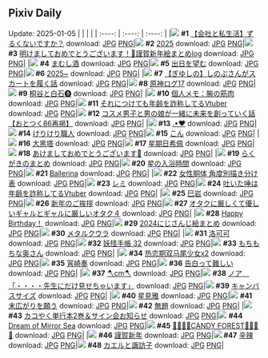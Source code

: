 ## Pixiv Daily
Update: 2025-01-05
|      |      |      |
| :----: | :----: | :----: |
|![](https://pixiv.microyu.workers.dev/c/240x480/img-master/img/2025/01/03/12/00/15/125851300_p0_master1200.jpg) **#1** [【会社と私生活】ずるくないですか？](https://www.pixiv.net/artworks/125851300) download: [JPG](https://pixiv.microyu.workers.dev/img-original/img/2025/01/03/12/00/15/125851300_p0.jpg) [PNG](https://pixiv.microyu.workers.dev/img-original/img/2025/01/03/12/00/15/125851300_p0.png)|![](https://pixiv.microyu.workers.dev/c/240x480/img-master/img/2025/01/03/00/00/02/125838053_p0_master1200.jpg) **#2** [2025](https://www.pixiv.net/artworks/125838053) download: [JPG](https://pixiv.microyu.workers.dev/img-original/img/2025/01/03/00/00/02/125838053_p0.jpg) [PNG](https://pixiv.microyu.workers.dev/img-original/img/2025/01/03/00/00/02/125838053_p0.png)|![](https://pixiv.microyu.workers.dev/c/240x480/img-master/img/2025/01/04/13/58/59/125888319_p0_master1200.jpg) **#3** [明けましておめでとうございます！🎍謹賀新年絵まとめlog](https://www.pixiv.net/artworks/125888319) download: [JPG](https://pixiv.microyu.workers.dev/img-original/img/2025/01/04/13/58/59/125888319_p0.jpg) [PNG](https://pixiv.microyu.workers.dev/img-original/img/2025/01/04/13/58/59/125888319_p0.png)|
|![](https://pixiv.microyu.workers.dev/c/240x480/img-master/img/2025/01/04/07/30/01/125880896_p0_master1200.jpg) **#4** [まむし酒](https://www.pixiv.net/artworks/125880896) download: [JPG](https://pixiv.microyu.workers.dev/img-original/img/2025/01/04/07/30/01/125880896_p0.jpg) [PNG](https://pixiv.microyu.workers.dev/img-original/img/2025/01/04/07/30/01/125880896_p0.png)|![](https://pixiv.microyu.workers.dev/c/240x480/img-master/img/2025/01/04/00/00/09/125872428_p0_master1200.jpg) **#5** [出日を望む](https://www.pixiv.net/artworks/125872428) download: [JPG](https://pixiv.microyu.workers.dev/img-original/img/2025/01/04/00/00/09/125872428_p0.jpg) [PNG](https://pixiv.microyu.workers.dev/img-original/img/2025/01/04/00/00/09/125872428_p0.png)|![](https://pixiv.microyu.workers.dev/c/240x480/img-master/img/2025/01/03/00/00/23/125838182_p0_master1200.jpg) **#6** [2025~](https://www.pixiv.net/artworks/125838182) download: [JPG](https://pixiv.microyu.workers.dev/img-original/img/2025/01/03/00/00/23/125838182_p0.jpg) [PNG](https://pixiv.microyu.workers.dev/img-original/img/2025/01/03/00/00/23/125838182_p0.png)|
|![](https://pixiv.microyu.workers.dev/c/240x480/img-master/img/2025/01/03/00/00/09/125838103_p0_master1200.jpg) **#7** [【ぎゆしの】しのぶさんがスカートを履く話](https://www.pixiv.net/artworks/125838103) download: [JPG](https://pixiv.microyu.workers.dev/img-original/img/2025/01/03/00/00/09/125838103_p0.jpg) [PNG](https://pixiv.microyu.workers.dev/img-original/img/2025/01/03/00/00/09/125838103_p0.png)|![](https://pixiv.microyu.workers.dev/c/240x480/img-master/img/2025/01/04/14/17/15/125888723_p0_master1200.jpg) **#8** [原神ログ17](https://www.pixiv.net/artworks/125888723) download: [JPG](https://pixiv.microyu.workers.dev/img-original/img/2025/01/04/14/17/15/125888723_p0.jpg) [PNG](https://pixiv.microyu.workers.dev/img-original/img/2025/01/04/14/17/15/125888723_p0.png)|![](https://pixiv.microyu.workers.dev/c/240x480/img-master/img/2025/01/04/00/41/25/125874416_p0_master1200.jpg) **#9** [桐谷と白石❾](https://www.pixiv.net/artworks/125874416) download: [JPG](https://pixiv.microyu.workers.dev/img-original/img/2025/01/04/00/41/25/125874416_p0.jpg) [PNG](https://pixiv.microyu.workers.dev/img-original/img/2025/01/04/00/41/25/125874416_p0.png)|
|![](https://pixiv.microyu.workers.dev/c/240x480/img-master/img/2025/01/04/06/00/11/125879874_p0_master1200.jpg) **#10** [個人メモ：腕の筋肉](https://www.pixiv.net/artworks/125879874) download: [JPG](https://pixiv.microyu.workers.dev/img-original/img/2025/01/04/06/00/11/125879874_p0.jpg) [PNG](https://pixiv.microyu.workers.dev/img-original/img/2025/01/04/06/00/11/125879874_p0.png)|![](https://pixiv.microyu.workers.dev/c/240x480/img-master/img/2025/01/03/21/04/49/125865924_p0_master1200.jpg) **#11** [それにつけても年齢を詐称してるVtuber](https://www.pixiv.net/artworks/125865924) download: [JPG](https://pixiv.microyu.workers.dev/img-original/img/2025/01/03/21/04/49/125865924_p0.jpg) [PNG](https://pixiv.microyu.workers.dev/img-original/img/2025/01/03/21/04/49/125865924_p0.png)|![](https://pixiv.microyu.workers.dev/c/240x480/img-master/img/2025/01/03/12/00/52/125851355_p0_master1200.jpg) **#12** [コスメ男子と男の娘が一緒に未来を創っていく話【おとつく86再掲】](https://www.pixiv.net/artworks/125851355) download: [JPG](https://pixiv.microyu.workers.dev/img-original/img/2025/01/03/12/00/52/125851355_p0.jpg) [PNG](https://pixiv.microyu.workers.dev/img-original/img/2025/01/03/12/00/52/125851355_p0.png)|
|![](https://pixiv.microyu.workers.dev/c/240x480/img-master/img/2025/01/04/00/00/27/125872535_p0_master1200.jpg) **#13** [.•♥](https://www.pixiv.net/artworks/125872535) download: [JPG](https://pixiv.microyu.workers.dev/img-original/img/2025/01/04/00/00/27/125872535_p0.jpg) [PNG](https://pixiv.microyu.workers.dev/img-original/img/2025/01/04/00/00/27/125872535_p0.png)|![](https://pixiv.microyu.workers.dev/c/240x480/img-master/img/2025/01/03/20/30/01/125864645_p0_master1200.jpg) **#14** [けりけり職人](https://www.pixiv.net/artworks/125864645) download: [JPG](https://pixiv.microyu.workers.dev/img-original/img/2025/01/03/20/30/01/125864645_p0.jpg) [PNG](https://pixiv.microyu.workers.dev/img-original/img/2025/01/03/20/30/01/125864645_p0.png)|![](https://pixiv.microyu.workers.dev/c/240x480/img-master/img/2025/01/04/23/28/39/125905706_p0_master1200.jpg) **#15** [こん](https://www.pixiv.net/artworks/125905706) download: [JPG](https://pixiv.microyu.workers.dev/img-original/img/2025/01/04/23/28/39/125905706_p0.jpg) [PNG](https://pixiv.microyu.workers.dev/img-original/img/2025/01/04/23/28/39/125905706_p0.png)|
|![](https://pixiv.microyu.workers.dev/c/240x480/img-master/img/2025/01/03/00/00/13/125838128_p0_master1200.jpg) **#16** [大黑塔](https://www.pixiv.net/artworks/125838128) download: [JPG](https://pixiv.microyu.workers.dev/img-original/img/2025/01/03/00/00/13/125838128_p0.jpg) [PNG](https://pixiv.microyu.workers.dev/img-original/img/2025/01/03/00/00/13/125838128_p0.png)|![](https://pixiv.microyu.workers.dev/c/240x480/img-master/img/2025/01/03/12/36/15/125852154_p0_master1200.jpg) **#17** [星期日希佩](https://www.pixiv.net/artworks/125852154) download: [JPG](https://pixiv.microyu.workers.dev/img-original/img/2025/01/03/12/36/15/125852154_p0.jpg) [PNG](https://pixiv.microyu.workers.dev/img-original/img/2025/01/03/12/36/15/125852154_p0.png)|![](https://pixiv.microyu.workers.dev/c/240x480/img-master/img/2025/01/03/07/00/08/125846106_p0_master1200.jpg) **#18** [あけましておめでとうございます🐍](https://www.pixiv.net/artworks/125846106) download: [JPG](https://pixiv.microyu.workers.dev/img-original/img/2025/01/03/07/00/08/125846106_p0.jpg) [PNG](https://pixiv.microyu.workers.dev/img-original/img/2025/01/03/07/00/08/125846106_p0.png)|
|![](https://pixiv.microyu.workers.dev/c/240x480/img-master/img/2025/01/03/22/47/13/125869615_p0_master1200.jpg) **#19** [らくがきのまとめ](https://www.pixiv.net/artworks/125869615) download: [JPG](https://pixiv.microyu.workers.dev/img-original/img/2025/01/03/22/47/13/125869615_p0.jpg) [PNG](https://pixiv.microyu.workers.dev/img-original/img/2025/01/03/22/47/13/125869615_p0.png)|![](https://pixiv.microyu.workers.dev/c/240x480/img-master/img/2025/01/04/00/00/40/125872602_p0_master1200.jpg) **#20** [星の入浴時間](https://www.pixiv.net/artworks/125872602) download: [JPG](https://pixiv.microyu.workers.dev/img-original/img/2025/01/04/00/00/40/125872602_p0.jpg) [PNG](https://pixiv.microyu.workers.dev/img-original/img/2025/01/04/00/00/40/125872602_p0.png)|![](https://pixiv.microyu.workers.dev/c/240x480/img-master/img/2025/01/03/00/05/57/125838670_p0_master1200.jpg) **#21** [Ballerina](https://www.pixiv.net/artworks/125838670) download: [JPG](https://pixiv.microyu.workers.dev/img-original/img/2025/01/03/00/05/57/125838670_p0.jpg) [PNG](https://pixiv.microyu.workers.dev/img-original/img/2025/01/03/00/05/57/125838670_p0.png)|
|![](https://pixiv.microyu.workers.dev/c/240x480/img-master/img/2025/01/03/00/00/19/125838152_p0_master1200.jpg) **#22** [女性胴体 角度別描き分け表](https://www.pixiv.net/artworks/125838152) download: [JPG](https://pixiv.microyu.workers.dev/img-original/img/2025/01/03/00/00/19/125838152_p0.jpg) [PNG](https://pixiv.microyu.workers.dev/img-original/img/2025/01/03/00/00/19/125838152_p0.png)|![](https://pixiv.microyu.workers.dev/c/240x480/img-master/img/2025/01/03/16/39/02/125857655_p0_master1200.jpg) **#23** [レミ](https://www.pixiv.net/artworks/125857655) download: [JPG](https://pixiv.microyu.workers.dev/img-original/img/2025/01/03/16/39/02/125857655_p0.jpg) [PNG](https://pixiv.microyu.workers.dev/img-original/img/2025/01/03/16/39/02/125857655_p0.png)|![](https://pixiv.microyu.workers.dev/c/240x480/img-master/img/2025/01/04/20/01/58/125898342_p0_master1200.jpg) **#24** [吐いた唾は年齢を詐称してるVtuber](https://www.pixiv.net/artworks/125898342) download: [JPG](https://pixiv.microyu.workers.dev/img-original/img/2025/01/04/20/01/58/125898342_p0.jpg) [PNG](https://pixiv.microyu.workers.dev/img-original/img/2025/01/04/20/01/58/125898342_p0.png)|
|![](https://pixiv.microyu.workers.dev/c/240x480/img-master/img/2025/01/03/07/01/17/125846142_p0_master1200.jpg) **#25** [巳岩](https://www.pixiv.net/artworks/125846142) download: [JPG](https://pixiv.microyu.workers.dev/img-original/img/2025/01/03/07/01/17/125846142_p0.jpg) [PNG](https://pixiv.microyu.workers.dev/img-original/img/2025/01/03/07/01/17/125846142_p0.png)|![](https://pixiv.microyu.workers.dev/c/240x480/img-master/img/2025/01/04/10/00/13/125883182_p0_master1200.jpg) **#26** [新年のご挨拶](https://www.pixiv.net/artworks/125883182) download: [JPG](https://pixiv.microyu.workers.dev/img-original/img/2025/01/04/10/00/13/125883182_p0.jpg) [PNG](https://pixiv.microyu.workers.dev/img-original/img/2025/01/04/10/00/13/125883182_p0.png)|![](https://pixiv.microyu.workers.dev/c/240x480/img-master/img/2025/01/04/02/07/44/125876693_p0_master1200.jpg) **#27** [オタクに厳しくて優しいギャルとギャルに厳しいオタク４](https://www.pixiv.net/artworks/125876693) download: [JPG](https://pixiv.microyu.workers.dev/img-original/img/2025/01/04/02/07/44/125876693_p0.jpg) [PNG](https://pixiv.microyu.workers.dev/img-original/img/2025/01/04/02/07/44/125876693_p0.png)|
|![](https://pixiv.microyu.workers.dev/c/240x480/img-master/img/2025/01/03/01/27/12/125841254_p0_master1200.jpg) **#28** [Happy Birthday！](https://www.pixiv.net/artworks/125841254) download: [JPG](https://pixiv.microyu.workers.dev/img-original/img/2025/01/03/01/27/12/125841254_p0.jpg) [PNG](https://pixiv.microyu.workers.dev/img-original/img/2025/01/03/01/27/12/125841254_p0.png)|![](https://pixiv.microyu.workers.dev/c/240x480/img-master/img/2025/01/03/16/57/15/125858095_p0_master1200.jpg) **#29** [2024にじさんじ絵まとめ](https://www.pixiv.net/artworks/125858095) download: [JPG](https://pixiv.microyu.workers.dev/img-original/img/2025/01/03/16/57/15/125858095_p0.jpg) [PNG](https://pixiv.microyu.workers.dev/img-original/img/2025/01/03/16/57/15/125858095_p0.png)|![](https://pixiv.microyu.workers.dev/c/240x480/img-master/img/2025/01/04/00/00/28/125872540_p0_master1200.jpg) **#30** [メタルクウラ](https://www.pixiv.net/artworks/125872540) download: [JPG](https://pixiv.microyu.workers.dev/img-original/img/2025/01/04/00/00/28/125872540_p0.jpg) [PNG](https://pixiv.microyu.workers.dev/img-original/img/2025/01/04/00/00/28/125872540_p0.png)|
|![](https://pixiv.microyu.workers.dev/c/240x480/img-master/img/2025/01/03/17/44/51/125859477_p0_master1200.jpg) **#31** [洛可可](https://www.pixiv.net/artworks/125859477) download: [JPG](https://pixiv.microyu.workers.dev/img-original/img/2025/01/03/17/44/51/125859477_p0.jpg) [PNG](https://pixiv.microyu.workers.dev/img-original/img/2025/01/03/17/44/51/125859477_p0.png)|![](https://pixiv.microyu.workers.dev/c/240x480/img-master/img/2025/01/04/00/19/05/125873538_p0_master1200.jpg) **#32** [妖怪手帳 32](https://www.pixiv.net/artworks/125873538) download: [JPG](https://pixiv.microyu.workers.dev/img-original/img/2025/01/04/00/19/05/125873538_p0.jpg) [PNG](https://pixiv.microyu.workers.dev/img-original/img/2025/01/04/00/19/05/125873538_p0.png)|![](https://pixiv.microyu.workers.dev/c/240x480/img-master/img/2025/01/03/00/02/28/125838460_p0_master1200.jpg) **#33** [もちもちな奥さん](https://www.pixiv.net/artworks/125838460) download: [JPG](https://pixiv.microyu.workers.dev/img-original/img/2025/01/03/00/02/28/125838460_p0.jpg) [PNG](https://pixiv.microyu.workers.dev/img-original/img/2025/01/03/00/02/28/125838460_p0.png)|
|![](https://pixiv.microyu.workers.dev/c/240x480/img-master/img/2025/01/03/15/35/27/125856104_p0_master1200.jpg) **#34** [热恋期双马尾少女x2](https://www.pixiv.net/artworks/125856104) download: [JPG](https://pixiv.microyu.workers.dev/img-original/img/2025/01/03/15/35/27/125856104_p0.jpg) [PNG](https://pixiv.microyu.workers.dev/img-original/img/2025/01/03/15/35/27/125856104_p0.png)|![](https://pixiv.microyu.workers.dev/c/240x480/img-master/img/2025/01/03/18/31/29/125861021_p0_master1200.jpg) **#35** [宵崎奏](https://www.pixiv.net/artworks/125861021) download: [JPG](https://pixiv.microyu.workers.dev/img-original/img/2025/01/03/18/31/29/125861021_p0.jpg) [PNG](https://pixiv.microyu.workers.dev/img-original/img/2025/01/03/18/31/29/125861021_p0.png)|![](https://pixiv.microyu.workers.dev/c/240x480/img-master/img/2025/01/04/01/00/25/125875024_p0_master1200.jpg) **#36** [告白って難しい](https://www.pixiv.net/artworks/125875024) download: [JPG](https://pixiv.microyu.workers.dev/img-original/img/2025/01/04/01/00/25/125875024_p0.jpg) [PNG](https://pixiv.microyu.workers.dev/img-original/img/2025/01/04/01/00/25/125875024_p0.png)|
|![](https://pixiv.microyu.workers.dev/c/240x480/img-master/img/2025/01/03/20/51/37/125865331_p0_master1200.jpg) **#37** [🪓cm🪓](https://www.pixiv.net/artworks/125865331) download: [JPG](https://pixiv.microyu.workers.dev/img-original/img/2025/01/03/20/51/37/125865331_p0.jpg) [PNG](https://pixiv.microyu.workers.dev/img-original/img/2025/01/03/20/51/37/125865331_p0.png)|![](https://pixiv.microyu.workers.dev/c/240x480/img-master/img/2025/01/04/08/00/07/125881308_p0_master1200.jpg) **#38** [ノア　「・・・・先生にだけ見せちゃいます」](https://www.pixiv.net/artworks/125881308) download: [JPG](https://pixiv.microyu.workers.dev/img-original/img/2025/01/04/08/00/07/125881308_p0.jpg) [PNG](https://pixiv.microyu.workers.dev/img-original/img/2025/01/04/08/00/07/125881308_p0.png)|![](https://pixiv.microyu.workers.dev/c/240x480/img-master/img/2025/01/04/00/00/10/125872436_p0_master1200.jpg) **#39** [キャンバスサイズ](https://www.pixiv.net/artworks/125872436) download: [JPG](https://pixiv.microyu.workers.dev/img-original/img/2025/01/04/00/00/10/125872436_p0.jpg) [PNG](https://pixiv.microyu.workers.dev/img-original/img/2025/01/04/00/00/10/125872436_p0.png)|
|![](https://pixiv.microyu.workers.dev/c/240x480/img-master/img/2025/01/03/00/00/09/125838104_p0_master1200.jpg) **#40** [星見雅](https://www.pixiv.net/artworks/125838104) download: [JPG](https://pixiv.microyu.workers.dev/img-original/img/2025/01/03/00/00/09/125838104_p0.jpg) [PNG](https://pixiv.microyu.workers.dev/img-original/img/2025/01/03/00/00/09/125838104_p0.png)|![](https://pixiv.microyu.workers.dev/c/240x480/img-master/img/2025/01/03/20/36/28/125864869_p0_master1200.jpg) **#41** [末広がりを願う](https://www.pixiv.net/artworks/125864869) download: [JPG](https://pixiv.microyu.workers.dev/img-original/img/2025/01/03/20/36/28/125864869_p0.jpg) [PNG](https://pixiv.microyu.workers.dev/img-original/img/2025/01/03/20/36/28/125864869_p0.png)|![](https://pixiv.microyu.workers.dev/c/240x480/img-master/img/2025/01/03/00/00/22/125838173_p0_master1200.jpg) **#42** [無題](https://www.pixiv.net/artworks/125838173) download: [JPG](https://pixiv.microyu.workers.dev/img-original/img/2025/01/03/00/00/22/125838173_p0.jpg) [PNG](https://pixiv.microyu.workers.dev/img-original/img/2025/01/03/00/00/22/125838173_p0.png)|
|![](https://pixiv.microyu.workers.dev/c/240x480/img-master/img/2025/01/04/12/00/16/125885578_p0_master1200.jpg) **#43** [カコやく単行本2巻＆サイン会お知らせ](https://www.pixiv.net/artworks/125885578) download: [JPG](https://pixiv.microyu.workers.dev/img-original/img/2025/01/04/12/00/16/125885578_p0.jpg) [PNG](https://pixiv.microyu.workers.dev/img-original/img/2025/01/04/12/00/16/125885578_p0.png)|![](https://pixiv.microyu.workers.dev/c/240x480/img-master/img/2025/01/03/06/48/02/125845931_p0_master1200.jpg) **#44** [Dream of Mirror Sea](https://www.pixiv.net/artworks/125845931) download: [JPG](https://pixiv.microyu.workers.dev/img-original/img/2025/01/03/06/48/02/125845931_p0.jpg) [PNG](https://pixiv.microyu.workers.dev/img-original/img/2025/01/03/06/48/02/125845931_p0.png)|![](https://pixiv.microyu.workers.dev/c/240x480/img-master/img/2025/01/04/15/32/58/125890332_p0_master1200.jpg) **#45** [💙💚🩵🍬CANDY FOREST🍭💚🩵💙](https://www.pixiv.net/artworks/125890332) download: [JPG](https://pixiv.microyu.workers.dev/img-original/img/2025/01/04/15/32/58/125890332_p0.jpg) [PNG](https://pixiv.microyu.workers.dev/img-original/img/2025/01/04/15/32/58/125890332_p0.png)|
|![](https://pixiv.microyu.workers.dev/c/240x480/img-master/img/2025/01/04/00/00/24/125872513_p0_master1200.jpg) **#46** [謹賀新年](https://www.pixiv.net/artworks/125872513) download: [JPG](https://pixiv.microyu.workers.dev/img-original/img/2025/01/04/00/00/24/125872513_p0.jpg) [PNG](https://pixiv.microyu.workers.dev/img-original/img/2025/01/04/00/00/24/125872513_p0.png)|![](https://pixiv.microyu.workers.dev/c/240x480/img-master/img/2025/01/03/23/11/26/125870556_p0_master1200.jpg) **#47** [辛辣](https://www.pixiv.net/artworks/125870556) download: [JPG](https://pixiv.microyu.workers.dev/img-original/img/2025/01/03/23/11/26/125870556_p0.jpg) [PNG](https://pixiv.microyu.workers.dev/img-original/img/2025/01/03/23/11/26/125870556_p0.png)|![](https://pixiv.microyu.workers.dev/c/240x480/img-master/img/2025/01/03/00/36/26/125839843_p0_master1200.jpg) **#48** [カエルと諏訪子](https://www.pixiv.net/artworks/125839843) download: [JPG](https://pixiv.microyu.workers.dev/img-original/img/2025/01/03/00/36/26/125839843_p0.jpg) [PNG](https://pixiv.microyu.workers.dev/img-original/img/2025/01/03/00/36/26/125839843_p0.png)|
